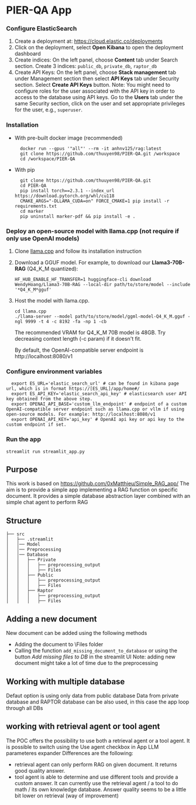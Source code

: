 
# PIER-QA App

### Configure ElasticSearch

1. Create a deployment at: https://cloud.elastic.co/deployments
2. Click on the deployment, select **Open Kibana** to open the deployment dashboard
3. Create indices: On the left panel, choose **Content** tab under Search section. Create 3 indices: `public_db`, `private_db`, `raptor_db`
4. Create API Keys: On the left panel, choose **Stack management** tab under Management section then select **API Keys** tab under Security section. Select **Create API Keys** button.
   Note: You might need to configure roles for the user associated with the API key in order to access to the database using API keys. Go to the **Users** tab under the same Security section, click on the user and set appropriate privileges for the user, e.g., `superuser`.

### Installation
* With pre-built docker image (recommended)

  ```
    docker run --gpus '"all"' --rm -it anhnv125/rag:latest
    git clone https://github.com/thuuyen98/PIER-QA.git /workspace
    cd /workspace/PIER-QA
  ```
  
* With pip

  ```
    git clone https://github.com/thuuyen98/PIER-QA.git
    cd PIER-QA
    pip install torch==2.3.1 --index_url https://download.pytorch.org/whl/cu118
    CMAKE_ARGS="-DLLAMA_CUDA=on" FORCE_CMAKE=1 pip install -r requirements.txt
    cd marker
    pip uninstall marker-pdf && pip install -e .
  ```
### Deploy an open-source model with llama.cpp (not require if only use OpenAI models)
1. Clone [llama.cpp](https://github.com/ggerganov/llama.cpp) and follow its installation instruction
2. Download a GGUF model. For example, to download our **Llama3-70B-RAG** (Q4_K_M quantized):
    ```
   HF_HUB_ENABLE_HF_TRANSFER=1 huggingface-cli download WendyHoang/Llama3-70B-RAG --local-dir path/to/store/model --include '*Q4_K_M*gguf'
   ```
3. Host the model with llama.cpp.
    ```
   cd llama.cpp
   ./llama-server --model path/to/store/model/ggml-model-Q4_K_M.gguf -ngl 9999 -t 4 -c 8192 -fa -np 1 -cb
   ```
   The recommended VRAM for Q4_K_M 70B model is 48GB. Try decreasing context length (-c param) if it doesn't fit. 

   By default, the OpenAI-compatible server endpoint is http://localhost:8080/v1
### Configure environment variables

  ```
    export ES_URL='elastic_search_url' # can be found in kibana page url, which is in format https://[ES_URL]/app/home#/
    export ES_API_KEY='elastic_search_api_key' # elasticsearch user API key obtained from the above step.
    export OPENAI_API_BASE='custom_llm_endpoint' # endpoint of a custom OpenAI-compatible server endpoint such as llama.cpp or vllm if using open-source models. For example: http://localhost:8080/v1
    export OPENAI_API_KEY='api_key' # OpenAI api key or api key to the custom endpoint if set.
  ```

### Run the app

 ```
 streamlit run streamlit_app.py
 ```

## Purpose
This work is based on https://github.com/0xMatthieu/Simple_RAG_app/
The aim is to provide a simple app implementing a RAG function on specific document. It provides a simple database abstraction layer combined with an simple chat agent to perform RAG
## Structure
```
├── src
│   ├── .streamlit
│   │── Model   
│   │── Preprocessing      
│   │── Database
│   │   ├── Private
│   │   │   ├── preprocessing_output
│   │   │   ├── Files
│   │   ├── Public
│   │   │   ├── preprocessing_output
│   │   │   ├── Files
│   │   ├── Raptor
│   │   │   ├── preprocessing_output
│   │   │   ├── Files
```
## Adding a new document
New document can be added using the following methods
- Adding the document to \Files folder
- Calling the function `add_missing_document_to_database` or using the button *Add missing files to DB* in the streamlit UI
Note: adding new document might take a lot of time due to the preprocessing

## Working with multiple database
Defaut option is using only data from public database
Data from private database and RAPTOR database can be also used, in this case the app loop through all DBs

## working with retrieval agent or tool agent
The POC offers the possibility to use both a retrieval agent or a tool agent. 
It is possible to switch using the Use agent checkbox in App LLM parameteres expander
Differences are the following:
- retrieval agent can only perform RAG on given document. It returns good quality answer.
- tool agent is able to determine and use different tools and provide a custom answer. It can currently use the retrieval agent / a tool to do math / its own knowledge database. Answer quality seems to be a little bit lower on retrieval (way of improvement)